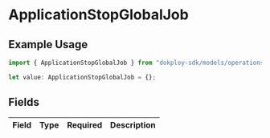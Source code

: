 # ApplicationStopGlobalJob

## Example Usage

```typescript
import { ApplicationStopGlobalJob } from "dokploy-sdk/models/operations";

let value: ApplicationStopGlobalJob = {};
```

## Fields

| Field       | Type        | Required    | Description |
| ----------- | ----------- | ----------- | ----------- |
